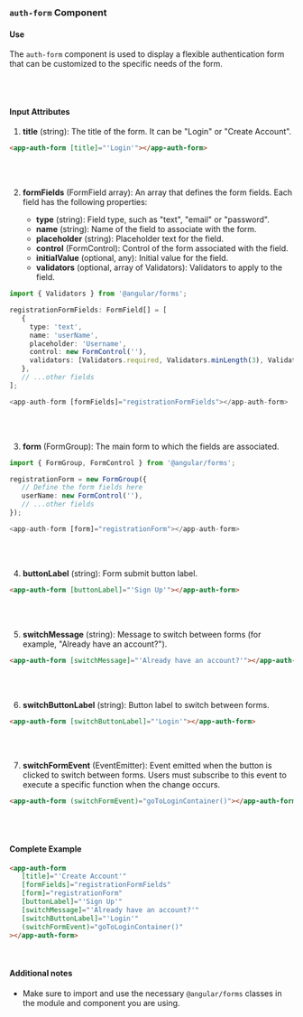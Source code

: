 ### `auth-form` Component

#### Use

The `auth-form` component is used to display a flexible authentication form that can be customized to the specific needs of the form.

<br>
<br>


#### Input Attributes

1. **title** (string): The title of the form. It can be "Login" or "Create Account".

```html
<app-auth-form [title]="'Login'"></app-auth-form>
```

<br>
<br>

2. **formFields** (FormField array): An array that defines the form fields. Each field has the following properties:

    - **type** (string): Field type, such as "text", "email" or "password".
    - **name** (string): Name of the field to associate with the form.
    - **placeholder** (string): Placeholder text for the field.
    - **control** (FormControl): Control of the form associated with the field.
    - **initialValue** (optional, any): Initial value for the field.
    - **validators** (optional, array of Validators): Validators to apply to the field.

```typescript
import { Validators } from '@angular/forms';

registrationFormFields: FormField[] = [
   {
     type: 'text',
     name: 'userName',
     placeholder: 'Username',
     control: new FormControl(''),
     validators: [Validators.required, Validators.minLength(3), Validators.maxLength(15)],
   },
   // ...other fields
];

<app-auth-form [formFields]="registrationFormFields"></app-auth-form>
```

<br><br>

3. **form** (FormGroup): The main form to which the fields are associated.

```typescript
import { FormGroup, FormControl } from '@angular/forms';

registrationForm = new FormGroup({
   // Define the form fields here
   userName: new FormControl(''),
   // ...other fields
});

<app-auth-form [form]="registrationForm"></app-auth-form>
```

<br><br>

4. **buttonLabel** (string): Form submit button label.

```html
<app-auth-form [buttonLabel]="'Sign Up'"></app-auth-form>
```

<br><br>

5. **switchMessage** (string): Message to switch between forms (for example, "Already have an account?").

```html
<app-auth-form [switchMessage]="'Already have an account?'"></app-auth-form>
```

<br><br>

6. **switchButtonLabel** (string): Button label to switch between forms.

```html
<app-auth-form [switchButtonLabel]="'Login'"></app-auth-form>
```

<br><br>

7. **switchFormEvent** (EventEmitter<void>): Event emitted when the button is clicked to switch between forms. Users must subscribe to this event to execute a specific function when the change occurs.

```html
<app-auth-form (switchFormEvent)="goToLoginContainer()"></app-auth-form>
```

<br><br>

#### Complete Example

```html
<app-auth-form
   [title]="'Create Account'"
   [formFields]="registrationFormFields"
   [form]="registrationForm"
   [buttonLabel]="'Sign Up'"
   [switchMessage]="'Already have an account?'"
   [switchButtonLabel]="'Login'"
   (switchFormEvent)="goToLoginContainer()"
></app-auth-form>
```

<br>

#### Additional notes
- Make sure to import and use the necessary `@angular/forms` classes in the module and component you are using.
